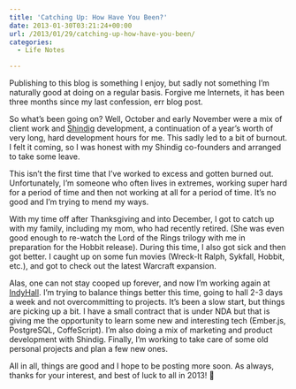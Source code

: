```yaml
---
title: 'Catching Up: How Have You Been?'
date: 2013-01-30T03:21:24+00:00
url: /2013/01/29/catching-up-how-have-you-been/
categories:
  - Life Notes

---
```

Publishing to this blog is something I enjoy, but sadly not something I&#8217;m naturally good at doing on a regular basis. Forgive me Internets, it has been three months since my last confession, err blog post.

So what&#8217;s been going on? Well, October and early November were a mix of client work and [Shindig][1] development, a continuation of a year&#8217;s worth of very long, hard development hours for me. This sadly led to a bit of burnout. I felt it coming, so I was honest with my Shindig co-founders and arranged to take some leave.

This isn&#8217;t the first time that I&#8217;ve worked to excess and gotten burned out. Unfortunately, I&#8217;m someone who often lives in extremes, working super hard for a period of time and then not working at all for a period of time. It&#8217;s no good and I&#8217;m trying to mend my ways.

With my time off after Thanksgiving and into December, I got to catch up with my family, including my mom, who had recently retired. (She was even good enough to re-watch the Lord of the Rings trilogy with me in preparation for the Hobbit release). During this time, I also got sick and then got better. I caught up on some fun movies (Wreck-It Ralph, Sykfall, Hobbit, etc.), and got to check out the latest Warcraft expansion.

Alas, one can not stay cooped up forever, and now I&#8217;m working again at [IndyHall][2]. I&#8217;m trying to balance things better this time, going to hall 2-3 days a week and not overcommitting to projects. It&#8217;s been a slow start, but things are picking up a bit. I have a small contract that is under NDA but that is giving me the opportunity to learn some new and interesting tech (Ember.js, PostgreSQL, CoffeScript). I&#8217;m also doing a mix of marketing and product development with Shindig. Finally, I&#8217;m working to take care of some old personal projects and plan a few new ones.

All in all, things are good and I hope to be posting more soon. As always, thanks for your interest, and best of luck to all in 2013! 🙂

 [1]: http://shindig.io
 [2]: http://indyhall.org/